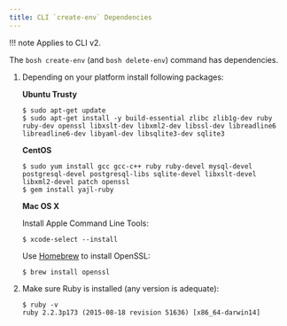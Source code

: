 ```yaml
---
title: CLI `create-env` Dependencies
---
```


!!! note
    Applies to CLI v2.

The `bosh create-env` (and `bosh delete-env`) command has dependencies.

1. Depending on your platform install following packages:

    **Ubuntu Trusty**

    ```shell
    $ sudo apt-get update
    $ sudo apt-get install -y build-essential zlibc zlib1g-dev ruby ruby-dev openssl libxslt-dev libxml2-dev libssl-dev libreadline6 libreadline6-dev libyaml-dev libsqlite3-dev sqlite3
    ```

    **CentOS**

    ```shell
    $ sudo yum install gcc gcc-c++ ruby ruby-devel mysql-devel postgresql-devel postgresql-libs sqlite-devel libxslt-devel libxml2-devel patch openssl
    $ gem install yajl-ruby
    ```

    **Mac OS X**

    Install Apple Command Line Tools:
    ```shell
    $ xcode-select --install
    ```

    Use [Homebrew](http://brew.sh) to install OpenSSL:
    ```shell
    $ brew install openssl
    ```

1. Make sure Ruby is installed (any version is adequate):

    ```shell
    $ ruby -v
    ruby 2.2.3p173 (2015-08-18 revision 51636) [x86_64-darwin14]
    ```
